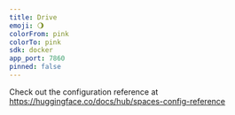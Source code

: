 ```yaml
---
title: Drive
emoji: 🌖
colorFrom: pink
colorTo: pink
sdk: docker
app_port: 7860
pinned: false
---
```


Check out the configuration reference at https://huggingface.co/docs/hub/spaces-config-reference
